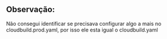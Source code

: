 ## Observação:
Não consegui identificar se precisava configurar algo a mais no cloudbuild.prod.yaml, por isso ele esta igual o cloudbuild.yaml